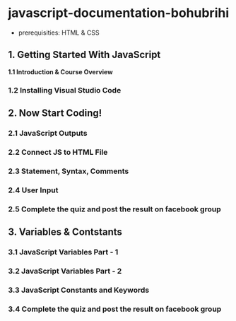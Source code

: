 # javascript-documentation-bohubrihi
- prerequisities: HTML & CSS

## 1. Getting Started With JavaScript

**1.1 Introduction & Course Overview**
### 1.2 Installing Visual Studio Code


## 2. Now Start Coding!

### 2.1 JavaScript Outputs
### 2.2 Connect JS to HTML File
### 2.3 Statement, Syntax, Comments
### 2.4 User Input
### 2.5 Complete the quiz and post the result on facebook group

## 3. Variables & Contstants

### 3.1 JavaScript Variables Part - 1
### 3.2 JavaScript Variables Part - 2
### 3.3 JavaScript Constants and Keywords
### 3.4 Complete the quiz and post the result on facebook group
